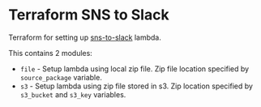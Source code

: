 # Terraform SNS to Slack

Terraform for setting up [sns-to-slack](https://github.com/digirati-co-uk/sns-to-slack) lambda.

This contains 2 modules:
* `file` - Setup lambda using local zip file. Zip file location specified by `source_package` variable.
* `s3` - Setup lambda using zip file stored in s3. Zip location specified by `s3_bucket` and `s3_key` variables.